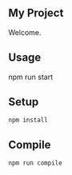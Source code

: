 My Project
---
 
Welcome.
 

Usage
---
npm run start
 
Setup
---
 
```
npm install
```

 
Compile
---
 
```
npm run compile
```